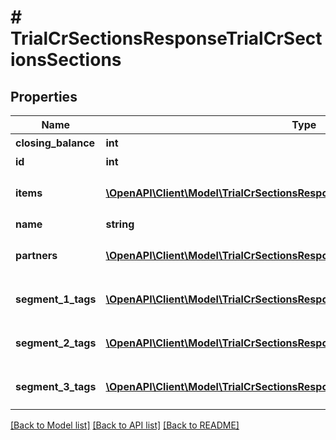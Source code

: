 # # TrialCrSectionsResponseTrialCrSectionsSections

## Properties

Name | Type | Description | Notes
------------ | ------------- | ------------- | -------------
**closing_balance** | **int** | 期末残高 | [optional]
**id** | **int** | 部門ID |
**items** | [**\OpenAPI\Client\Model\TrialCrSectionsResponseTrialCrSectionsItems[]**](TrialCrSectionsResponseTrialCrSectionsItems.md) | breakdown_display_type:item, account_item_display_type:account_item指定時のみ含まれる | [optional]
**name** | **string** | 部門名 | [optional]
**partners** | [**\OpenAPI\Client\Model\TrialCrSectionsResponseTrialCrSectionsPartners[]**](TrialCrSectionsResponseTrialCrSectionsPartners.md) | breakdown_display_type:partner, account_item_display_type:account_item指定時のみ含まれる | [optional]
**segment_1_tags** | [**\OpenAPI\Client\Model\TrialCrSectionsResponseTrialCrSectionsSegment1Tags[]**](TrialCrSectionsResponseTrialCrSectionsSegment1Tags.md) | breakdown_display_type:segment_1_tag, account_item_display_type:account_item指定時のみ含まれる | [optional]
**segment_2_tags** | [**\OpenAPI\Client\Model\TrialCrSectionsResponseTrialCrSectionsSegment2Tags[]**](TrialCrSectionsResponseTrialCrSectionsSegment2Tags.md) | breakdown_display_type:segment_2_tag, account_item_display_type:account_item指定時のみ含まれる | [optional]
**segment_3_tags** | [**\OpenAPI\Client\Model\TrialCrSectionsResponseTrialCrSectionsSegment3Tags[]**](TrialCrSectionsResponseTrialCrSectionsSegment3Tags.md) | breakdown_display_type:segment_3_tag, account_item_display_type:account_item指定時のみ含まれる | [optional]

[[Back to Model list]](../../README.md#models) [[Back to API list]](../../README.md#endpoints) [[Back to README]](../../README.md)
